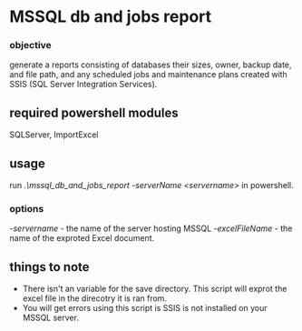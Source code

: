 # MSSQL db and jobs report
### objective
generate a reports consisting of databases their sizes, owner, backup date, and file path, and any scheduled jobs and maintenance plans created with SSIS (SQL Server Integration Services).
## required powershell modules
SQLServer, ImportExcel
## usage
run *.\mssql_db_and_jobs_report -serverName \<servername\>* in powershell.
### options
*-servername* - the name of the server hosting MSSQL
*-excelFileName* - the name of the exproted Excel document.
## things to note
- There isn't an variable for the save directory. This script will exprot the excel file in the direcotry it is ran from.
- You will get errors using this script is SSIS is not installed on your MSSQL server.
